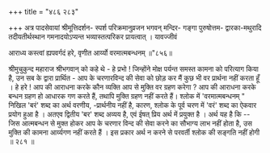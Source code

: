 +++
title = "४८६ २८३"

+++
अत्र पादसेवायां श्रीमूत्तिदर्शन- स्पर्श परिक्रमानुव्रजन भगवन् मन्दिर- गङ्गा पुरुषोत्तम- द्वारका-मथुरादि तदीयतीर्थस्थान गमनादयोऽप्यन्त भव्यास्तत्परिकर प्रायत्वात् । यावज्जीवं 

आराध्य कस्त्वां ह्यपवर्गदं हरे, वृणीत आर्य्यो वरमात्मबन्धनम् ॥"८५६॥ 

श्रीमुचुकुन्द महाराज श्रीभगवान् को कहे थे - हे प्रभो ! जिन्होंने मोक्ष पर्यन्त समस्त कामना को परित्याग किया है, उन सब के द्वारा प्रार्थित - आप के चरणारविन्द की सेवा को छोड़ कर मैं कुछ भी वर प्रार्थना नहीं करता हूँ । हे हरे ! आप की आराधना करके कौन व्यक्ति आप से मुक्ति वर ग्रहण करेगा ? आप की आराधना करके बन्धन ग्रहण हो आधारक गण करते हैं, तथापि मुक्ति ग्रहण नहीं करते हैं। श्लोक में 'वरमात्मबन्धनम् " निखिल 'बरं' शब्द का अर्थ वरणीय, -प्रार्थनीय नहीं है, कारण, श्लोक के पूर्व चरण में 'वरं' शब्द का ऐकवार प्रयोग हुआ है । अतएव द्वितीय 'बर' शब्द अव्यय है, एवं ईषत् प्रिय अर्थ में प्रयुक्त है । अर्थ यह है कि -- जिस आत्मबन्धन से मुक्त होकर आप के चरणार विन्द की सेवा करने का सौभाग्य लाभ नहीं होता है, उस मुक्ति की कामना आर्य्यगण नहीं करते हैं । इस प्रकार अर्थ न करने से परवर्ती श्लोक की सङ्गति नहीं होगी ॥ २८१ ॥ 
